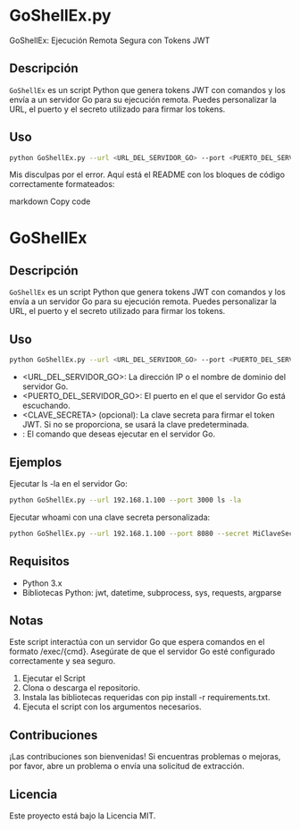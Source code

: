 # GoShellEx.py
GoShellEx: Ejecución Remota Segura con Tokens JWT


## Descripción
`GoShellEx` es un script Python que genera tokens JWT con comandos y los envía a un servidor Go para su ejecución remota. Puedes personalizar la URL, el puerto y el secreto utilizado para firmar los tokens.

## Uso
```bash
python GoShellEx.py --url <URL_DEL_SERVIDOR_GO> --port <PUERTO_DEL_SERVIDOR_GO> --secret <CLAVE_SECRETA> <COMANDO>
```


Mis disculpas por el error. Aquí está el README con los bloques de código correctamente formateados:

markdown
Copy code
# GoShellEx

## Descripción
`GoShellEx` es un script Python que genera tokens JWT con comandos y los envía a un servidor Go para su ejecución remota. Puedes personalizar la URL, el puerto y el secreto utilizado para firmar los tokens.

## Uso
```bash
python GoShellEx.py --url <URL_DEL_SERVIDOR_GO> --port <PUERTO_DEL_SERVIDOR_GO> --secret <CLAVE_SECRETA> <COMANDO>
```
* <URL_DEL_SERVIDOR_GO>: La dirección IP o el nombre de dominio del servidor Go.
* <PUERTO_DEL_SERVIDOR_GO>: El puerto en el que el servidor Go está escuchando.
* <CLAVE_SECRETA> (opcional): La clave secreta para firmar el token JWT. Si no se proporciona, se usará la clave predeterminada.
* <COMANDO>: El comando que deseas ejecutar en el servidor Go.

## Ejemplos
Ejecutar ls -la en el servidor Go:
```bash
python GoShellEx.py --url 192.168.1.100 --port 3000 ls -la
```
Ejecutar whoami con una clave secreta personalizada:

```bash
python GoShellEx.py --url 192.168.1.100 --port 8080 --secret MiClaveSecreta whoami
```

## Requisitos
- Python 3.x
- Bibliotecas Python: jwt, datetime, subprocess, sys, requests, argparse

## Notas
Este script interactúa con un servidor Go que espera comandos en el formato /exec/{cmd}.
Asegúrate de que el servidor Go esté configurado correctamente y sea seguro.

1. Ejecutar el Script
2. Clona o descarga el repositorio.
3. Instala las bibliotecas requeridas con pip install -r requirements.txt.
4. Ejecuta el script con los argumentos necesarios.


## Contribuciones
¡Las contribuciones son bienvenidas! Si encuentras problemas o mejoras, por favor, abre un problema o envía una solicitud de extracción.

## Licencia
Este proyecto está bajo la Licencia MIT.
